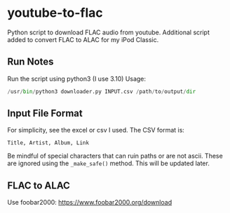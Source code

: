 # youtube-to-flac
Python script to download FLAC audio from youtube. Additional script added to convert FLAC to ALAC for my iPod Classic.

## Run Notes
Run the script using python3 (I use 3.10)
Usage:
```python
/usr/bin/python3 downloader.py INPUT.csv /path/to/output/dir
```

## Input File Format
For simplicity, see the excel or csv I used. The CSV format is:
```csv
Title, Artist, Album, Link
```
Be mindful of special characters that can ruin paths or are not ascii. These are ignored using the `_make_safe()` method. 
This will be updated later.

## FLAC to ALAC
Use foobar2000: https://www.foobar2000.org/download 

